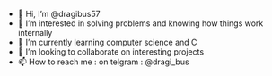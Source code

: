 - 👋 Hi, I’m @dragibus57
- 👀 I’m interested in solving problems and knowing how things work internally
- 🌱 I’m currently learning computer science and C
- 💞️ I’m looking to collaborate on interesting projects
- 📫 How to reach me : on telgram : @dragi_bus

<!---
dragibus57/dragibus57 is a ✨ special ✨ repository because its `README.md` (this file) appears on your GitHub profile.
You can click the Preview link to take a look at your changes.
--->
